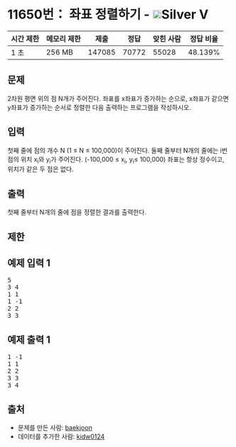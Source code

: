 # 11650번： 좌표 정렬하기 - <img src="https://static.solved.ac/tier_small/6.svg" style="height:20px" />Silver V


| 시간 제한 | 메모리 제한 | 제출 | 정답 | 맞힌 사람 | 정답 비율 |
| --- | --- | --- | --- | --- | --- |
| 1 초 | 256 MB | 147085 | 70772 | 55028 | 48.139% |


## 문제


2차원 평면 위의 점 N개가 주어진다. 좌표를 x좌표가 증가하는 순으로, x좌표가 같으면 y좌표가 증가하는 순서로 정렬한 다음 출력하는 프로그램을 작성하시오.




## 입력


첫째 줄에 점의 개수 N (1 ≤ N ≤ 100,000)이 주어진다. 둘째 줄부터 N개의 줄에는 i번점의 위치 x<sub>i</sub>와 y<sub>i</sub>가 주어진다. (-100,000 ≤ x<sub>i</sub>, y<sub>i</sub>≤ 100,000) 좌표는 항상 정수이고, 위치가 같은 두 점은 없다.



## 출력


첫째 줄부터 N개의 줄에 점을 정렬한 결과를 출력한다.




## 제한




## 예제 입력 1


<pre>5
3 4
1 1
1 -1
2 2
3 3
</pre>


## 예제 출력 1


<pre>1 -1
1 1
2 2
3 3
3 4
</pre>






## 출처


- 문제를 만든 사람: [baekjoon](/user/baekjoon)
- 데이터를 추가한 사람: [kidw0124](/user/kidw0124)




